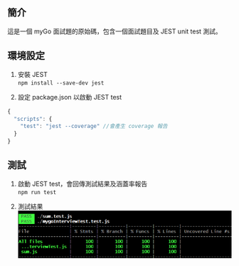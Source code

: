 ## 簡介

這是一個 myGo 面試題的原始碼，包含一個面試題目及 JEST unit test 測試。

## 環境設定

1. 安裝 JEST  
   `npm install --save-dev jest`

2. 設定 package.json 以啟動 JEST test

```js
{
  "scripts": {
    "test": "jest --coverage" //會產生 coverage 報告
  }
}
```

## 測試

1. 啟動 JEST test，會回傳測試結果及涵蓋率報告  
   `npm run test`

2. 測試結果  
   ![Imgur Image](./coverageReport.PNG)
